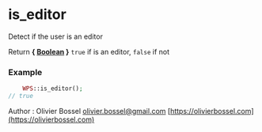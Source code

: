 # is_editor

Detect if the user is an editor


Return **{ [Boolean](http://php.net/manual/en/language.types.boolean.php) }** `true` if is an editor, `false` if not

### Example
```php
	WPS::is_editor();
// true
```
Author : Olivier Bossel [olivier.bossel@gmail.com](mailto:olivier.bossel@gmail.com) [https://olivierbossel.com](https://olivierbossel.com)